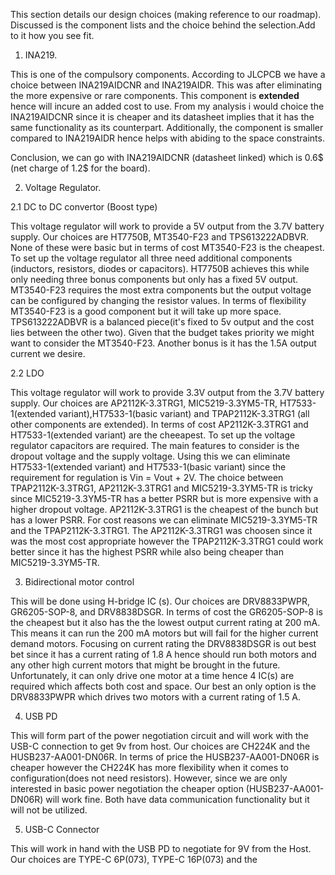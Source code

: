This section details our design choices (making reference to our roadmap). Discussed is the component lists and the choice behind the selection.Add to it how you see fit.

1. INA219.
   
This is one of the compulsory components. According to JLCPCB we have a choice between INA219AIDCNR and INA219AIDR. This was after eliminating the more expensive or rare components. This component is **extended** hence will incure an added cost to use. From my analysis i would choice the INA219AIDCNR since it is cheaper and its datasheet implies that it has the same functionality as its counterpart. Additionally, the component is smaller compared to INA219AIDR hence helps with abiding to the space constraints.

Conclusion, we can go with INA219AIDCNR (datasheet linked) which is 0.6$ (net charge of 1.2$ for the board).

2. Voltage Regulator.
   
2.1 DC to DC convertor (Boost type)

This voltage regulator will work to provide a 5V output from the 3.7V battery supply. Our choices are HT7750B, MT3540-F23 and TPS613222ADBVR. None of these were basic but in terms of cost MT3540-F23 is the cheapest. To set up the voltage regulator all three need additional components (inductors, resistors, diodes or capacitors). HT7750B achieves this while only needing three bonus components but only has a fixed 5V output. MT3540-F23 requires the most extra components but the output voltage can be configured by changing the resistor values. In terms of flexibility MT3540-F23 is a good component but it will take up more space. TPS613222ADBVR is a balanced piece(it's fixed to 5v output and the cost lies between the other two). Given that the budget takes priority we might want to consider the MT3540-F23. Another bonus is it has the 1.5A output current we desire.

2.2 LDO 

This voltage regulator will work to provide 3.3V output from the 3.7V battery supply. Our choices are AP2112K-3.3TRG1, MIC5219-3.3YM5-TR, HT7533-1(extended variant),HT7533-1(basic variant) and TPAP2112K-3.3TRG1 (all other components are extended). In terms of cost AP2112K-3.3TRG1 and HT7533-1(extended variant) are the cheeapest. To set up the voltage regulator capacitors are required. The main features to consider is the dropout voltage and the supply voltage. Using this we can eliminate HT7533-1(extended variant) and HT7533-1(basic variant) since the requirement for regulation is Vin = Vout + 2V. The choice between TPAP2112K-3.3TRG1, AP2112K-3.3TRG1 and MIC5219-3.3YM5-TR is tricky since MIC5219-3.3YM5-TR has a better PSRR but is more expensive with a higher dropout voltage. AP2112K-3.3TRG1 is the cheapest of the bunch but has a lower PSRR. For cost reasons we can eliminate MIC5219-3.3YM5-TR and the TPAP2112K-3.3TRG1. The AP2112K-3.3TRG1 was choosen since it was the most cost appropriate however the TPAP2112K-3.3TRG1 could work better since it has the highest PSRR while also being cheaper than MIC5219-3.3YM5-TR.

3. Bidirectional motor control

This will be done using H-bridge IC (s). Our choices are DRV8833PWPR, GR6205-SOP-8, and DRV8838DSGR. In terms of cost the GR6205-SOP-8 is the cheapest but it also has the the lowest output current rating at 200 mA. This means it can run the 200 mA motors but will fail for the higher current demand motors. Focusing on current rating the DRV8838DSGR is out best bet since it has a current rating of 1.8 A hence should run both motors and any other high current motors that might be brought in the future. Unfortunately, it can only drive one motor at a time hence 4 IC(s) are required which affects both cost and space. Our best an only option is the 
DRV8833PWPR which drives two motors with a current rating of 1.5 A.

4. USB PD

This will form part of the power negotiation circuit and will work with the USB-C connection to get 9v from host. Our choices are CH224K and the HUSB237-AA001-DN06R. In terms of price the HUSB237-AA001-DN06R is cheaper however the CH224K has more flexibility when it comes to configuration(does not need resistors). However, since we are only interested in basic power negotiation the cheaper option (HUSB237-AA001-DN06R) will work fine. Both have data communication functionality but it will not be utilized.

5. USB-C Connector

This will work in hand with the USB PD to negotiate for 9V from the Host. Our choices are TYPE-C 6P(073), TYPE-C 16P(073) and the   

